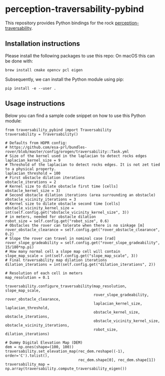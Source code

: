 # perception-traversability-pybind
This repository provides Python bindings for the rock [perception-traversability](https://github.com/esa-prl/perception-traversability).
## Installation instructions
Please install the following packages to use this repo:
On macOS this can be done with:
```
brew install cmake opencv pcl eigen
```
Subsequently, we can install the Python module using pip:
```
pip install -e --user .
```
## Usage instructions
Below you can find a sample code snippet on how to use this Python module:
```
from traversability_pybind import Traversability
traversability = Traversability()

# Defaults from HDPR config:
# https://github.com/esa-prl/bundles-rover/blob/master/config/orogen/traversability::Task.yml
# Size of the kernel used in the laplacian to detect rocks edges
laplacian_kernel_size = 9
# Threshold of the laplacian to detect rocks edges. It is not zet tied to a physical property.
laplacian_threshold = 100
# First obstacle dilation iterations
obstacle_iterations = 2
# Kernel size to dilate obstacle first time [cells]
obstacle_kernel_size = 3)
# Second obstacle dilation iterations (area surrounding an obstacle)
obstacle_vicinity_iterations = 3
# Kernel size to dilate obstacle second time [cells]
obstacle_vicinity_kernel_size = int(self.config.get("obstacle_vicinity_kernel_size", 3))
# in meters, needed for obstacle dilation
robot_size = self.config.get("robot_size", 0.6)
# Obstacles the rover can tolerate when there is no sinkage [m]
rover_obstacle_clearance = self.config.get("rover_obstacle_clearance", 0.2)
# Slope the rover can travel in nominal case [rad]
rover_slope_gradeability = self.config.get("rover_slope_gradeability", 15/180*np.pi)
# How many normal cell a slope map cell will contain
slope_map_scale = int(self.config.get("slope_map_scale", 3))
# Final traversability map dilation iterations
dilation_iterations = int(self.config.get("dilation_iterations", 2))

# Resolution of each cell in meters
map_resolution = 0.1

traversability.configure_traversability(map_resolution, slope_map_scale,
                                        rover_slope_gradeability, rover_obstacle_clearance,
                                        laplacian_kernel_size, laplacian_threshold,
                                        obstacle_kernel_size, obstacle_iterations,
                                        obstacle_vicinity_kernel_size, obstacle_vicinity_iterations,
                                        robot_size, dilation_iterations)
               
# Dummy Digital Elevation Map (DEM)                        
dem = np.ones(shape=(100, 100))
traversability.set_elevation_map(rec_dem.reshape((-1), order='C').tolist(),
                                 rec_dem.shape[0], rec_dem.shape[1])
traversability_map = np.array(traversability.compute_traversability_eigen())
```